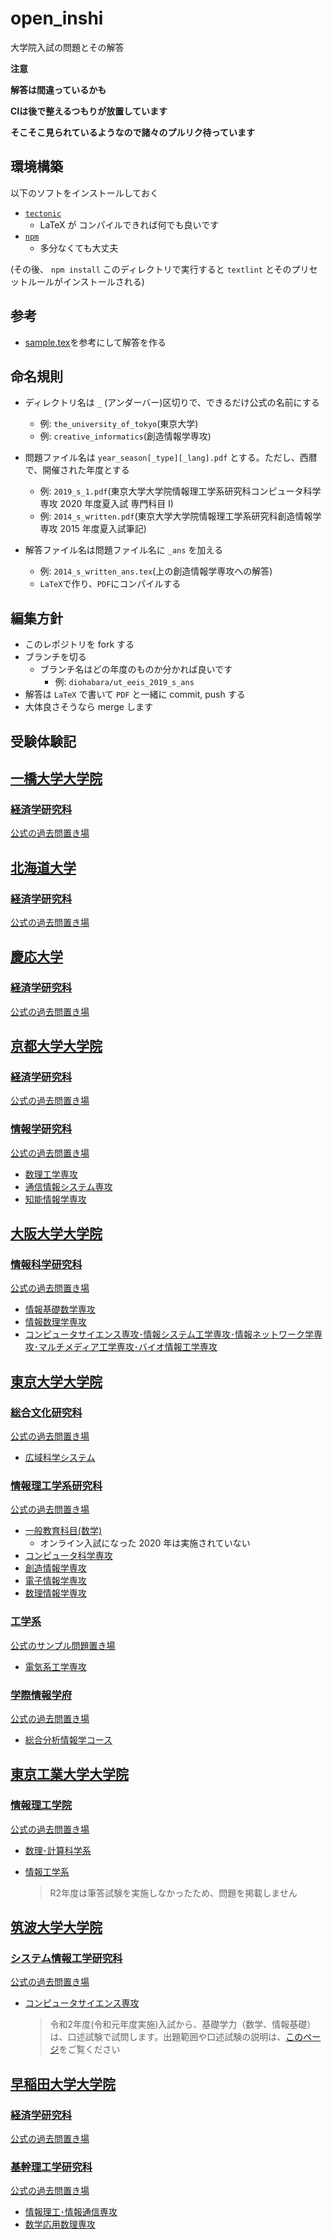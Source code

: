 # open_inshi

大学院入試の問題とその解答

**注意**

**解答は間違っているかも**

**CIは後で整えるつもりが放置しています**

**そこそこ見られているようなので諸々のプルリク待っています**

## 環境構築

以下のソフトをインストールしておく

- [`tectonic`](https://github.com/tectonic-typesetting/tectonic)
  - LaTeX が コンパイルできれば何でも良いです
- [`npm`](https://docs.npmjs.com/downloading-and-installing-node-js-and-npm)
  - 多分なくても大丈夫

(その後、 `npm install` このディレクトリで実行すると `textlint` とそのプリセットルールがインストールされる)

## 参考

- [sample.tex](sample.tex)を参考にして解答を作る

## 命名規則

- ディレクトリ名は `_` (アンダーバー)区切りで、できるだけ公式の名前にする
  - 例: `the_university_of_tokyo`(東京大学)
  - 例: `creative_informatics`(創造情報学専攻)

- 問題ファイル名は `year_season[_type][_lang].pdf` とする。ただし、西暦で、開催された年度とする
  - 例: `2019_s_1.pdf`(東京大学大学院情報理工学系研究科コンピュータ科学専攻 2020 年度夏入試  専門科目 I)
  - 例: `2014_s_written.pdf`(東京大学大学院情報理工学系研究科創造情報学専攻 2015 年度夏入試筆記)

- 解答ファイル名は問題ファイル名に `_ans` を加える
  - 例: `2014_s_written_ans.tex`(上の創造情報学専攻への解答)
  - `LaTeX`で作り、`PDF`にコンパイルする

## 編集方針

- このレポジトリを fork する
- ブランチを切る
  - ブランチ名はどの年度のものか分かれば良いです
    - 例: `diohabara/ut_eeis_2019_s_ans`
- 解答は `LaTeX` で書いて `PDF` と一緒に commit, push する
- 大体良さそうなら merge します

## 受験体験記

## [一橋大学大学院](./hitotsubashi_university)

### [経済学研究科](./hitotsubashi_university/graduate_school_of_economics)

[公式の過去問置き場](https://www.econ.hit-u.ac.jp/jpn/page/examinee/graduate_admissions/past_exam.html)

## [北海道大学](./hokkaido_university)

### [経済学研究科](./hokkaido_university/graduate_school_of_economics_and_business)

[公式の過去問置き場](https://www.econ.hokudai.ac.jp/e_exam/daigakuin/pqc/)

## [慶応大学](./keio_university)

### [経済学研究科](./keio_university/graduate_school_of_economics)

[公式の過去問置き場](https://www.keio.ac.jp/ja/grad-admissions/masters/past-exams/)

## [京都大学大学院](./kyoto_university)

### [経済学研究科](./kyoto_university/graduate_school_of_economics)

[公式の過去問置き場](https://www.econ.kyoto-u.ac.jp/top/in-kakomon/)

### [情報学研究科](./kyoto_university/graduate_school_of_informatics)

[公式の過去問置き場](https://www.i.kyoto-u.ac.jp/admission/guide.html)

- [数理工学専攻](./kyoto_university/graduate_school_of_informatics/department_of_applied_mathematics_and_physics)
- [通信情報システム専攻](./kyoto_university/graduate_school_of_informatics/department_of_communications_and_information_engineering)
- [知能情報学専攻](./kyoto_university/graduate_school_of_informatics/department_of_intelligence_science_and_technology)

## [大阪大学大学院](./osaka_university)

### [情報科学研究科](./osaka_university/graduate_school_of_information_science_and_technology)

[公式の過去問置き場](https://www.ist.osaka-u.ac.jp/japanese/admission/past-exam.html)

- [情報基礎数学専攻](./osaka_university/graduate_school_of_information_science_and_technology/department_of_information_and_physical_sciences)
- [情報数理学専攻](./osaka_university/graduate_school_of_information_science_and_technology/department_of_pure_and_applied_mathematics)
- [コンピュータサイエンス専攻･情報システム工学専攻･情報ネットワーク学専攻･マルチメディア工学専攻･バイオ情報工学専攻](./osaka_university/graduate_school_of_information_science_and_technology/others)

## [東京大学大学院](./the_university_of_tokyo)

### [総合文化研究科](./the_university_of_tokyo/graduate_school_of_arts_and_sciences)

[公式の過去問置き場](https://system.c.u-tokyo.ac.jp/p-graduate/guide.html)

- [広域科学システム](./the_university_of_tokyo/graduate_school_of_arts_and_sciences/department_of_general_systems_studies)

### [情報理工学系研究科](./the_university_of_tokyo/graduate_school_of_information_science_and_technology)

[公式の過去問置き場](https://www.i.u-tokyo.ac.jp/edu/entra/examarchive.shtml)

- [一般教育科目(数学)](./the_university_of_tokyo/graduate_school_of_information_science_and_technology/math)
  - オンライン入試になった 2020 年は実施されていない
- [コンピュータ科学専攻](./the_university_of_tokyo/graduate_school_of_information_science_and_technology/computer_science)
- [創造情報学専攻](./the_university_of_tokyo/graduate_school_of_information_science_and_technology/creative_informatics)
- [電子情報学専攻](./the_university_of_tokyo/graduate_school_of_information_science_and_technology/information_and_communication_engineering)
- [数理情報学専攻](./the_university_of_tokyo/graduate_school_of_information_science_and_technology/mathematical_informatics)

### [工学系](./the_university_of_tokyo/graduate_school_of_engineering)

[公式のサンプル問題置き場](https://www.eeis.t.u-tokyo.ac.jp/education/subject.html)

- [電気系工学専攻](./the_university_of_tokyo/graduate_school_of_engineering/eeis)

### [学際情報学府](./the_university_of_tokyo/graduate_school_of_interdisciplinary_information_studies)

[公式の過去問置き場](http://www.iii.u-tokyo.ac.jp/admissions/master-pastexams)

- [総合分析情報学コース](./the_university_of_tokyo/graduate_school_of_interdisciplinary_information_studies/applied_computer_science_course)

## [東京工業大学大学院](./tokyo_institute_of_technology)

### [情報理工学院](./tokyo_institute_of_technology)

[公式の過去問置き場](https://www.titech.ac.jp/graduate_school/admissions/past_exam_papers.html)

- [数理･計算科学系](./tokyo_institute_of_technology/graduate_school_of_information_science_and_engineering/department_of_mathematical_and_computing_science)

- [情報工学系](./tokyo_institute_of_technology/graduate_school_of_information_science_and_engineering/department_of_computer_science)

  > R2年度は筆答試験を実施しなかったため、問題を掲載しません

## [筑波大学大学院](./university_of_tsukuba)

### [システム情報工学研究科](./university_of_tsukuba/graduate_school_of_science_and_technology)

[公式の過去問置き場](https://www.cs.tsukuba.ac.jp/admission/past-exam.html)

- [コンピュータサイエンス専攻](./university_of_tsukuba/graduate_school_of_science_and_technology/department_of_computer_science)

  > 令和2年度(令和元年度実施)入試から、基礎学力（数学、情報基礎）は、口述試験で試問します。出題範囲や口述試験の説明は、[このページ](https://www.cs.tsukuba.ac.jp/admission.html)をご覧ください

## [早稲田大学大学院](./waseda_university)

### [経済学研究科](/waseda_university/graduate_school_of_economics)

[公式の過去問置き場](https://www.waseda.jp/inst/admission/graduate/past_test/)

### [基幹理工学研究科](/Users/jio/repo/github.com/diohabara/open_inshi/waseda_university/graduate_school_of_fundamental_science_and_engineering)

[公式の過去問置き場](https://www.waseda.jp/inst/admission/graduate/past_test/)

- [情報理工･情報通信専攻](./waseda_university/graduate_school_of_fundamental_science_and_engineering/department_of_communications_and_computer_engineering)
- [数学応用数理専攻](./waseda_university/graduate_school_of_fundamental_science_and_engineering/department_of_pure_and_applied_mathematics)
